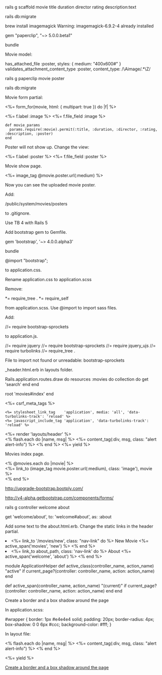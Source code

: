 rails g scaffold movie title duration director rating description:text

rails db:migrate

brew install imagemagick
Warning: imagemagick-6.9.2-4 already installed

gem "paperclip", "~> 5.0.0.beta1"

bundle

Movie model:

  has_attached_file :poster, styles: { medium: "400x600#" }
  validates_attachment_content_type :poster, content_type: /\Aimage\/.*\Z/

rails g paperclip movie poster

rails db:migrate

Movie form partial:

<%= form_for(movie, html: { multipart: true }) do |f| %>

  <div class="field">
    <%= f.label :image %>
    <%= f.file_field :image %>
  </div>


    def movie_params
      params.require(:movie).permit(:title, :duration, :director, :rating, :description, :poster)
    end

Poster will not show up. Change the view:

  <div class="field">
    <%= f.label :poster %>
    <%= f.file_field :poster %>
  </div>

Movie show page.

<%= image_tag @movie.poster.url(:medium) %>

Now you can see the uploaded movie poster.

Add:

/public/system/movies/posters

to .gitignore.

Use TB 4 with Rails 5

Add bootstrap gem to Gemfile.

gem 'bootstrap', '~> 4.0.0.alpha3'

bundle


@import "bootstrap";

to application.css.

Rename application.css to application.scss

Remove:

*= require_tree .
*= require_self

from application.scss. Use @import to import sass files. 



Add:

//= require bootstrap-sprockets

to application.js.

//= require jquery
//= require bootstrap-sprockets
//= require jquery_ujs
//= require turbolinks
//= require_tree .


File to import not found or unreadable: bootstrap-sprockets

_header.html.erb in layouts folder.

Rails.application.routes.draw do
  resources :movies do
  	collection do
  		get 'search'
  	end
  end

  root 'movies#index'
end

<!DOCTYPE html>
<html>
  <head>
    <title>Fbuf</title>
    <%= csrf_meta_tags %>

    <%= stylesheet_link_tag    'application', media: 'all', 'data-turbolinks-track': 'reload' %>
    <%= javascript_include_tag 'application', 'data-turbolinks-track': 'reload' %>
  </head>

  <body>
	<%= render 'layouts/header' %>
	<div class="container">
		<% flash.each do |name, msg| %>
			<%= content_tag(:div, msg, class: "alert alert-info") %>
		<% end %>
		<%= yield %>
	</div>
  </body>
</html>


Movies index page.

<div class="row">
  <% @movies.each do |movie| %>
    <div class="col-sm-6 col-md-3">
      <div class="thumbnail">
        <%= link_to (image_tag movie.poster.url(:medium), class: 'image'), movie %>
      </div>
    </div>
  <% end %>
</div>

http://upgrade-bootstrap.bootply.com/


http://v4-alpha.getbootstrap.com/components/forms/



rails g controller welcome about

get 'welcome/about', to: 'welcome#about', as: :about


Add some text to the about.html.erb. Change the static links in the header partial.

<li class="nav-item <%= active_class('movies', 'new') %>">
  <%= link_to '/movies/new', class: "nav-link" do %>
	New Movie
	<span class="sr-only"> <%= active_span('movies', 'new') %> </span>
  <% end %>	  
</li>	

<li class="nav-item <%= active_class('welcome', 'about') %>">
  <%= link_to about_path, class: 'nav-link' do %>
	About
	<span class="sr-only"> <%= active_span('welcome', 'about') %> </span>
  <% end %>
</li>


module ApplicationHelper
  def active_class(controller_name, action_name)    
    "active" if current_page?(controller: controller_name, action: action_name)
  end
  
  def active_span(controller_name, action_name)
    "(current)" if current_page?(controller: controller_name, action: action_name)
  end
end

Create a border and a box shadow around the page

In application.scss:

#wrapper {
  border: 1px #e4e4e4 solid;
  padding: 20px;
  border-radius: 4px;
  box-shadow: 0 0 6px #ccc;
  background-color: #fff;
}

In layout file:

<div id= 'wrapper' class="container">
  <% flash.each do |name, msg| %>
	<%= content_tag(:div, msg, class: "alert alert-info") %>
  <% end %>
  
  <%= yield %>
</div>


[Create a border and a box shadow around the page](http://www.joomla-css.nl/en/create-your-own-joomla-3-template/modify-the-base-template/create-a-border-and-a-box-shadow 'Create a border and a box shadow around the page')
